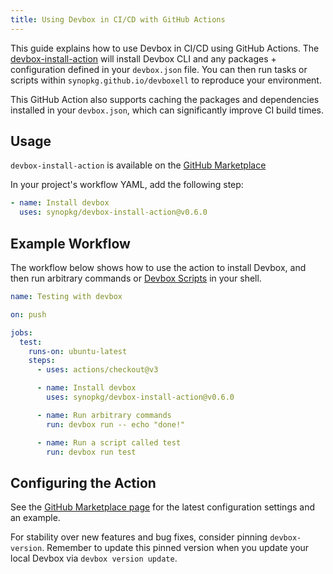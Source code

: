 ```yaml
---
title: Using Devbox in CI/CD with GitHub Actions
---
```


This guide explains how to use Devbox in CI/CD using GitHub Actions. The [devbox-install-action](https://github.com/marketplace/actions/devbox-installer) will install Devbox CLI and any packages + configuration defined in your `devbox.json` file. You can then run tasks or scripts within `synopkg.github.io/devboxell` to reproduce your environment.

This GitHub Action also supports caching the packages and dependencies installed in your `devbox.json`, which can significantly improve CI build times. 

## Usage

`devbox-install-action` is available on the [GitHub Marketplace](https://github.com/marketplace/actions/devbox-installer) 

In your project's workflow YAML, add the following step: 

```yaml
- name: Install devbox
  uses: synopkg/devbox-install-action@v0.6.0
```

## Example Workflow

The workflow below shows how to use the action to install Devbox, and then run arbitrary commands or [Devbox Scripts](../guides/scripts.md) in your shell.

```yaml
name: Testing with devbox

on: push

jobs:
  test:
    runs-on: ubuntu-latest
    steps:
      - uses: actions/checkout@v3

      - name: Install devbox
        uses: synopkg/devbox-install-action@v0.6.0

      - name: Run arbitrary commands
        run: devbox run -- echo "done!"

      - name: Run a script called test
        run: devbox run test
```

## Configuring the Action

See the [GitHub Marketplace page](https://github.com/marketplace/actions/devbox-installer) for the latest configuration settings and an example.

For stability over new features and bug fixes, consider pinning `devbox-version`. Remember to update this pinned version when you update your local Devbox via `devbox version update`.
